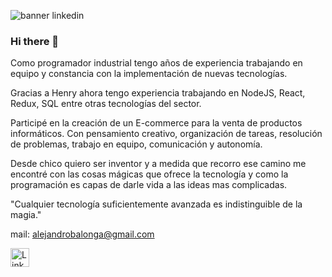 
![banner linkedin](https://user-images.githubusercontent.com/96400240/194439336-42f9da0b-82be-431c-96f6-ce4f1feac792.PNG)

### Hi there 👋 
Como programador industrial tengo años de experiencia trabajando en equipo y constancia con la implementación de nuevas tecnologías.

Gracias a Henry ahora tengo experiencia trabajando en NodeJS, React, Redux, SQL entre otras tecnologías del sector. 

Participé en la creación de un E-commerce para la venta de productos informáticos. Con pensamiento creativo, organización de tareas, resolución de problemas, trabajo en equipo, comunicación y autonomía.

Desde chico quiero ser inventor y a medida que recorro ese camino me encontré con las cosas mágicas que ofrece la tecnología y como la programación es capas de darle vida a las ideas mas complicadas.

"Cualquier tecnología suficientemente avanzada es indistinguible de la magia."

mail: alejandrobalonga@gmail.com

<a href="https://www.linkedin.com/in/alejandro-balonga-206a84243/
">
  <img alt="Linkdein" width="30px" src="https://cdn.jsdelivr.net/npm/simple-icons@v3/icons/linkedin.svg" alt="cat reading"/>
</a>
<!--
**AlejandroBalonga/AlejandroBalonga** is a ✨ _special_ ✨ repository because its `README.md` (this file) appears on your GitHub profile.

Here are some ideas to get you started:

- 🔭 I’m currently working on ...
- 🌱 I’m currently learning ...
- 👯 I’m looking to collaborate on ...
- 🤔 I’m looking for help with ...
- 💬 Ask me about ...
- 📫 How to reach me: ...
- 😄 Pronouns: ...
- ⚡ Fun fact: ...
-->
